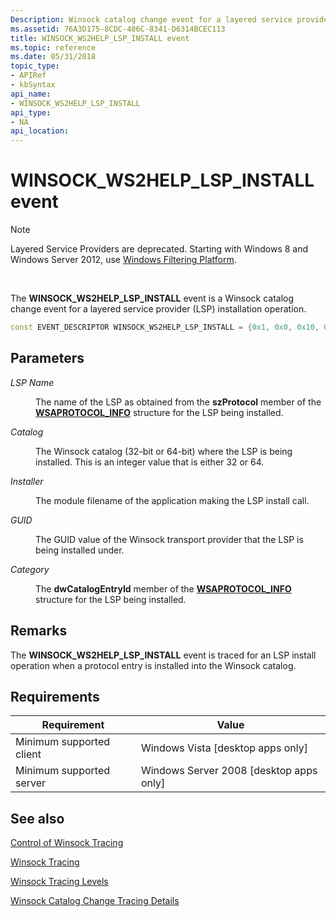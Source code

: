 ```yaml
---
Description: Winsock catalog change event for a layered service provider (LSP) installation operation.
ms.assetid: 76A3D175-8CDC-486C-8341-D6314BCEC113
title: WINSOCK_WS2HELP_LSP_INSTALL event
ms.topic: reference
ms.date: 05/31/2018
topic_type: 
- APIRef
- kbSyntax
api_name: 
- WINSOCK_WS2HELP_LSP_INSTALL
api_type: 
- NA
api_location: 
---
```


# WINSOCK\_WS2HELP\_LSP\_INSTALL event

> [!Note]  
> Layered Service Providers are deprecated. Starting with Windows 8 and Windows Server 2012, use [Windows Filtering Platform](../fwp/windows-filtering-platform-start-page.md).

 

The **WINSOCK\_WS2HELP\_LSP\_INSTALL** event is a Winsock catalog change event for a layered service provider (LSP) installation operation.


```C++
const EVENT_DESCRIPTOR WINSOCK_WS2HELP_LSP_INSTALL = {0x1, 0x0, 0x10, 0x0, 0x0, 0x0, 0x8000000000000000};
```



## Parameters

<dl> <dt>

*LSP Name* 
</dt> <dd>

The name of the LSP as obtained from the **szProtocol** member of the [**WSAPROTOCOL\_INFO**](/windows/win32/api/winsock2/ns-winsock2-wsaprotocol_infoa) structure for the LSP being installed.

</dd> <dt>

*Catalog* 
</dt> <dd>

The Winsock catalog (32-bit or 64-bit) where the LSP is being installed. This is an integer value that is either 32 or 64.

</dd> <dt>

*Installer* 
</dt> <dd>

The module filename of the application making the LSP install call.

</dd> <dt>

*GUID* 
</dt> <dd>

The GUID value of the Winsock transport provider that the LSP is being installed under.

</dd> <dt>

*Category* 
</dt> <dd>

The **dwCatalogEntryId** member of the [**WSAPROTOCOL\_INFO**](/windows/win32/api/winsock2/ns-winsock2-wsaprotocol_infoa) structure for the LSP being installed.

</dd> </dl>

## Remarks

The **WINSOCK\_WS2HELP\_LSP\_INSTALL** event is traced for an LSP install operation when a protocol entry is installed into the Winsock catalog.

## Requirements



| Requirement | Value |
|-------------------------------------|------------------------------------------------------|
| Minimum supported client<br/> | Windows Vista \[desktop apps only\]<br/>       |
| Minimum supported server<br/> | Windows Server 2008 \[desktop apps only\]<br/> |



## See also

<dl> <dt>

[Control of Winsock Tracing](control-of-winsock-tracing.md)
</dt> <dt>

[Winsock Tracing](winsock-tracing.md)
</dt> <dt>

[Winsock Tracing Levels](winsock-tracing-levels.md)
</dt> <dt>

[Winsock Catalog Change Tracing Details](winsock-layered-service-provider-tracing-event-details.md)
</dt> </dl>

 

 
